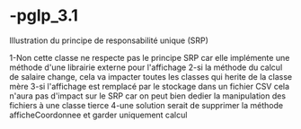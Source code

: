 # -pglp_3.1
Illustration du principe de responsabilité unique (SRP)

1-Non cette classe ne respecte pas le principe SRP  car elle implémente une méthode d'une librairie externe pour l'affichage
2-si la méthode du calcul de salaire change, cela va impacter toutes les classes qui herite de la classe mère
3-si l'affichage est remplacé par le stockage dans un fichier CSV cela n'aura pas d'impact sur le SRP car on peut bien dedier
la manipulation des fichiers à une classe tierce
4-une solution serait de supprimer la méthode afficheCoordonnee et garder uniquement calcul
